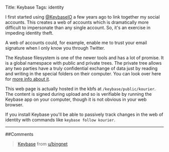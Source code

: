 Title: Keybase
Tags: identity

I first started using [@KeybaseIO](https://www.keybase.io) a few years ago to link together my social accounts. This creates a web of accounts which is dramatically more difficult to impersonate than any single account. So, it's an exercise in impeding identity theft.

A web of accounts could, for example, enable me to trust your email signature when I only know you through Twitter.

The Keybase filesystem is one of the newer tools and has a lot of promise. It is a global
namespace with public and private trees. The private tree allows any two parties have a
truly confidential exchange of data just by reading and writing in the special folders on
their computer. You can look over here for [more info about
it](https://keybase.io/docs/kbfs).

This web page is actually hosted in the kbfs at `/keybase/public/kourier`. The content is
signed during upload and so is verifiable by running the Keybase app on your computer,
though it is not obvious in your web browser.

If you install Keybase you'll be able to passively track changes in the web of identity
with commands like `keybase follow kourier`.


---

##Comments
<blockquote class="reddit-card" data-card-created="1523472433"><a href="https://www.reddit.com/user/bingnet/comments/88ll60/keybase/?ref=share&ref_source=embed">Keybase</a> from <a href="http://www.reddit.com/u/bingnet">u/bingnet</a></blockquote>
<script async src="//embed.redditmedia.com/widgets/platform.js" charset="UTF-8"></script>
